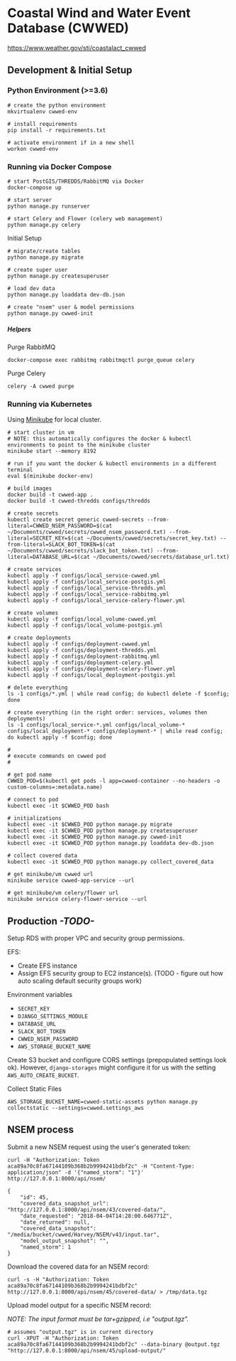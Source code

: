 # Coastal Wind and Water Event Database (CWWED)

https://www.weather.gov/sti/coastalact_cwwed

## Development & Initial Setup

### Python Environment (>=3.6)

    # create the python environment
    mkvirtualenv cwwed-env
    
    # install requirements
    pip install -r requirements.txt
    
    # activate environment if in a new shell
    workon cwwed-env

### Running via Docker Compose
   
    # start PostGIS/THREDDS/RabbitMQ via Docker
    docker-compose up
    
    # start server
    python manage.py runserver
    
    # start Celery and Flower (celery web management)
    python manage.py celery
    
Initial Setup

    # migrate/create tables
    python manage.py migrate
    
    # create super user
    python manage.py createsuperuser
    
    # load dev data
    python manage.py loaddata dev-db.json

    # create "nsem" user & model permissions
    python manage.py cwwed-init
    
##### Helpers

Purge RabbitMQ

    docker-compose exec rabbitmq rabbitmqctl purge_queue celery
    
Purge Celery

    celery -A cwwed purge
    
    
### Running via Kubernetes

Using [Minikube](https://github.com/kubernetes/minikube) for local cluster.

    # start cluster in vm
    # NOTE: this automatically configures the docker & kubectl environments to point to the minikube cluster
    minikube start --memory 8192
    
    # run if you want the docker & kubectl environments in a different terminal
    eval $(minikube docker-env)
    
    # build images
    docker build -t cwwed-app .
    docker build -t cwwed-thredds configs/thredds
    
    # create secrets
    kubectl create secret generic cwwed-secrets --from-literal=CWWED_NSEM_PASSWORD=$(cat ~/Documents/cwwed/secrets/cwwed_nsem_password.txt) --from-literal=SECRET_KEY=$(cat ~/Documents/cwwed/secrets/secret_key.txt) --from-literal=SLACK_BOT_TOKEN=$(cat ~/Documents/cwwed/secrets/slack_bot_token.txt) --from-literal=DATABASE_URL=$(cat ~/Documents/cwwed/secrets/database_url.txt)
    
    # create services
    kubectl apply -f configs/local_service-cwwed.yml
    kubectl apply -f configs/local_service-postgis.yml
    kubectl apply -f configs/local_service-thredds.yml
    kubectl apply -f configs/local_service-rabbitmq.yml
    kubectl apply -f configs/local_service-celery-flower.yml
    
    # create volumes
    kubectl apply -f configs/local_volume-cwwed.yml
    kubectl apply -f configs/local_volume-postgis.yml
    
    # create deployments
    kubectl apply -f configs/deployment-cwwed.yml
    kubectl apply -f configs/deployment-thredds.yml
    kubectl apply -f configs/deployment-rabbitmq.yml
    kubectl apply -f configs/deployment-celery.yml
    kubectl apply -f configs/deployment-celery-flower.yml
    kubectl apply -f configs/local_deployment-postgis.yml
    
    # delete everything
    ls -1 configs/*.yml | while read config; do kubectl delete -f $config; done
    
    # create everything (in the right order: services, volumes then deployments)
    ls -1 configs/local_service-*.yml configs/local_volume-* configs/local_deployment-* configs/deployment-* | while read config; do kubectl apply -f $config; done
    
    #
    # execute commands on cwwed pod
    #
    
    # get pod name
    CWWED_POD=$(kubectl get pods -l app=cwwed-container --no-headers -o custom-columns=:metadata.name)
    
    # connect to pod
    kubectl exec -it $CWWED_POD bash
    
    # initializations
    kubectl exec -it $CWWED_POD python manage.py migrate
    kubectl exec -it $CWWED_POD python manage.py createsuperuser
    kubectl exec -it $CWWED_POD python manage.py cwwed-init
    kubectl exec -it $CWWED_POD python manage.py loaddata dev-db.json
    
    # collect covered data
    kubectl exec -it $CWWED_POD python manage.py collect_covered_data
    
    # get minikube/vm cwwed url
    minikube service cwwed-app-service --url
    
    # get minikube/vm celery/flower url
    minikube service celery-flower-service --url
    
    
## Production *-TODO-*
Setup RDS with proper VPC and security group permissions.

EFS:
- Create EFS instance
- Assign EFS security group to EC2 instance(s).  (TODO - figure out how auto scaling default security groups work)

Environment variables
- `SECRET_KEY`
- `DJANGO_SETTINGS_MODULE`
- `DATABASE_URL`
- `SLACK_BOT_TOKEN`
- `CWWED_NSEM_PASSWORD`
- `AWS_STORAGE_BUCKET_NAME`

Create S3 bucket and configure CORS settings (prepopulated settings look ok).
However, `django-storages` might configure it for us with the setting `AWS_AUTO_CREATE_BUCKET`.

Collect Static Files

    AWS_STORAGE_BUCKET_NAME=cwwed-static-assets python manage.py collectstatic --settings=cwwed.settings_aws
    
    
## NSEM process

Submit a new NSEM request using the user's generated token:

    curl -H "Authorization: Token aca89a70c8fa67144109b368b2b9994241bdbf2c" -H "Content-Type: application/json" -d '{"named_storm": "1"}' http://127.0.0.1:8000/api/nsem/
    
    {
        "id": 45,
        "covered_data_snapshot_url": "http://127.0.0.1:8000/api/nsem/43/covered-data/",
        "date_requested": "2018-04-04T14:28:00.646771Z",
        "date_returned": null,
        "covered_data_snapshot": "/media/bucket/cwwed/Harvey/NSEM/v43/input.tar",
        "model_output_snapshot": "",
        "named_storm": 1
    }

    
Download the covered data for an NSEM record:

    curl -s -H "Authorization: Token aca89a70c8fa67144109b368b2b9994241bdbf2c" http://127.0.0.1:8000/api/nsem/45/covered-data/ > /tmp/data.tgz
    
Upload model output for a specific NSEM record:

*NOTE: The input format must be tar+gzipped, i.e "output.tgz".*

    # assumes "output.tgz" is in current directory
    curl -XPUT -H "Authorization: Token aca89a70c8fa67144109b368b2b9994241bdbf2c" --data-binary @output.tgz "http://127.0.0.1:8000/api/nsem/45/upload-output/"
